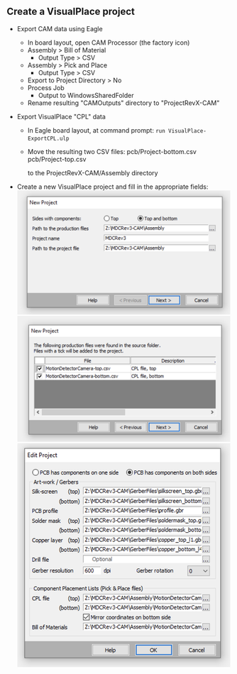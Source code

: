 ## Create a VisualPlace project

* Export CAM data using Eagle
    * In board layout, open CAM Processor (the factory icon)
    * Assembly > Bill of Material
        * Output Type > CSV
    * Assembly > Pick and Place
        * Output Type > CSV
    * Export to Project Directory > No
    * Process Job
        * Output to WindowsSharedFolder
    * Rename resulting "CAMOutputs" directory to "ProjectRevX-CAM"

* Export VisualPlace "CPL" data
    * In Eagle board layout, at command prompt: `run VisualPlace-ExportCPL.ulp`
    * Move the resulting two CSV files:
            pcb/Project-bottom.csv
            pcb/Project-top.csv
        
        to the ProjectRevX-CAM/Assembly directory

* Create a new VisualPlace project and fill in the appropriate fields:
    ![Step 1](VisualPlace-NewProject-Step1.png)
    ![Step 2](VisualPlace-NewProject-Step2.png)
    ![Step 3](VisualPlace-NewProject-Step3.png)
